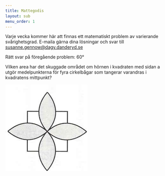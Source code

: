 ```yaml
---
title: Mattegodis
layout: sub
menu_order: 1
---
```


Varje vecka kommer här att finnas ett matematiskt problem av varierande svårighetsgrad. E-maila gärna dina lösningar och svar till
[susanne.gennow@dagy.danderyd.se](mailto:susanne.gennow@dagy.danderyd.se)

Rätt svar på föregående problem: 60°

Vilken area har det skuggade området om hörnen i kvadraten med sidan a utgör medelpunkterna för fyra cirkelbågar som tangerar varandras i kvadratens mittpunkt?

![](/assets/kjsfhsdfssldfkh.jpg)
